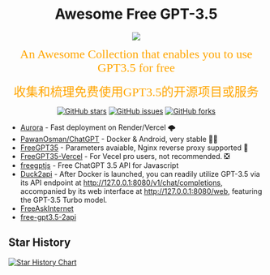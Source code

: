 </h1>
<div align="center">
    <h1>Awesome Free GPT-3.5</h1>
    <a href="https://awesome.re"><img src="https://awesome.re/badge.svg"/></a>
</div>


<p align="center">
<font face="黑体" color=orange size=5"> An Awesome Collection that enables you to use GPT3.5 for free </font>
</p>
<p align="center">
<font face="黑体" color=orange size=5"> 收集和梳理免费使用GPT3.5的开源项目或服务 </font>
</p>
<p align="center">
  <a href="https://github.com/jasonwang178/Awesome-free-GPT3.5/stargazers"> <img src="https://img.shields.io/github/stars/jasonwang178/Awesome-free-GPT3.5.svg?style=popout-square" alt="GitHub stars"></a>
  <a href="https://github.com/jasonwang178/Awesome-free-GPT3.5/issues"> <img src="https://img.shields.io/github/issues/jasonwang178/Awesome-free-GPT3.5.svg?style=popout-square" alt="GitHub issues"></a>
  <a href="https://github.com/HqWu-HITCS/Awesome-Chinese-LLM/forks"> <img src="https://img.shields.io/github/forks/jasonwang178/Awesome-free-GPT3.5.svg?style=popout-square" alt="GitHub forks"></a>
</p>



* [Aurora](https://github.com/aurora-develop/aurora) - Fast deployment on Render/Vercel 🌩
* [PawanOsman/ChatGPT](https://github.com/PawanOsman/ChatGPT) - Docker & Android, very stable 👍🏻
* [FreeGPT35](https://github.com/missuo/FreeGPT35) - Parameters avaiable, Nginx reverse proxy supported 🥳
* [FreeGPT35-Vercel](https://github.com/cliouo/FreeGPT35-Vercel) - For Vecel pro users, not recommended. ❎
* [freegptjs](https://github.com/Dalufishe/freegptjs) - Free ChatGPT 3.5 API for Javascript
* [Duck2api](https://github.com/aurora-develop/Duck2api) - After Docker is launched, you can readily utilize GPT-3.5 via its API endpoint at http://127.0.0.1:8080/v1/chat/completions, accompanied by its web interface at http://127.0.0.1:8080/web, featuring the GPT-3.5 Turbo model.
* [FreeAskInternet](https://github.com/nashsu/FreeAskInternet)
* [free-gpt3.5-2api](https://github.com/aurorax-neo/free-gpt3.5-2api)


## Star History

<a href="https://star-history.com/#jasonwang178/Awesome-free-GPT3.5&Date">
 <picture>
   <source media="(prefers-color-scheme: dark)" srcset="https://api.star-history.com/svg?repos=jasonwang178/Awesome-free-GPT3.5&type=Date&theme=dark" />
   <source media="(prefers-color-scheme: light)" srcset="https://api.star-history.com/svg?repos=jasonwang178/Awesome-free-GPT3.5&type=Date" />
   <img alt="Star History Chart" src="https://api.star-history.com/svg?repos=jasonwang178/Awesome-free-GPT3.5&type=Date" />
 </picture>
</a>
